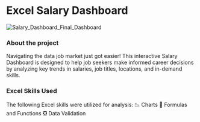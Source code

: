# Excel Salary Dashboard

![Salary_Dashboard_Final_Dashboard](https://github.com/user-attachments/assets/ba43da84-1f91-4e83-9eb3-b4811dc2ce5b)




### About the project

Navigating the data job market just got easier! This interactive Salary Dashboard
is designed to help job seekers make informed career decisions by analyzing key trends in salaries, job titles, locations, and in-demand skills.





### Excel Skills Used
The following Excel skills were utilized for analysis:
📉 Charts
🧮 Formulas and Functions
❎ Data Validation
